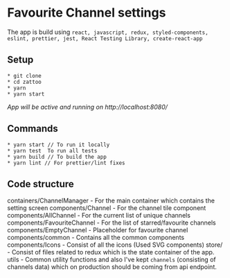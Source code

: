 
# Favourite Channel settings
The app is build using `react, javascript, redux, styled-components, eslint, prettier, jest, React Testing Library, create-react-app`

## Setup
```
* git clone
* cd zattoo
* yarn
* yarn start
```

*App will be active and running on http://localhost:8080/*

## Commands
```
* yarn start // To run it locally
* yarn test  To run all tests
* yarn build // To build the app
* yarn lint // For prettier/lint fixes
```

## Code structure
containers/ChannelManager - For the main container which contains the setting screen
components/Channel - For the channel tile component
components/AllChannel - For the current list of unique channels
components/FavouriteChannel - For the list of starred/favourite channels
components/EmptyChannel - Placeholder for favourite channel
components/common - Contains all the common components
components/Icons - Consist of all the icons (Used SVG components)
store/ - Consist of files related to redux which is the state container of the app.
utils - Common utility functions and also I've kept `channels` (consisting of channels data) which on production should be coming from api endpoint.



